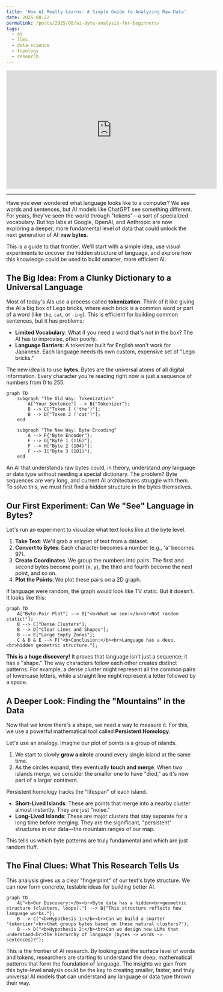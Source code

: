 ```yaml
---
title: 'How AI Really Learns: A Simple Guide to Analyzing Raw Data'
date: 2025-08-22
permalink: /posts/2025/08/ai-byte-analysis-for-beginners/
tags:
  - ai
  - llms
  - data-science
  - topology
  - research
---
```


<iframe width="560" height="315" src="https://www.youtube-nocookie.com/embed/MlBBSUT5X3A?si=EQG7TDtX_Meuj9fK" title="YouTube video player" frameborder="0" allow="accelerometer; autoplay; clipboard-write; encrypted-media; gyroscope; picture-in-picture; web-share" referrerpolicy="strict-origin-when-cross-origin" allowfullscreen></iframe>

---

Have you ever wondered what language looks like to a computer? We see words and sentences, but AI models like ChatGPT see something different. For years, they've seen the world through "tokens"—a sort of specialized vocabulary. But top labs at Google, OpenAI, and Anthropic are now exploring a deeper, more fundamental level of data that could unlock the next generation of AI: **raw bytes**.

This is a guide to that frontier. We'll start with a simple idea, use visual experiments to uncover the hidden structure of language, and explore how this knowledge could be used to build smarter, more efficient AI.

## The Big Idea: From a Clunky Dictionary to a Universal Language

Most of today's AIs use a process called **tokenization**. Think of it like giving the AI a big box of Lego bricks, where each brick is a common word or part of a word (like `the`, `cat`, or `-ing`). This is efficient for building common sentences, but it has problems:
*   **Limited Vocabulary**: What if you need a word that's not in the box? The AI has to improvise, often poorly.
*   **Language Barriers**: A tokenizer built for English won't work for Japanese. Each language needs its own custom, expensive set of "Lego bricks."

The new idea is to use **bytes**. Bytes are the universal atoms of all digital information. Every character you're reading right now is just a sequence of numbers from 0 to 255.

```mermaid
graph TD
    subgraph "The Old Way: Tokenization"
        A["Your Sentence"] --> B{"Tokenizer"};
        B --> C["Token 1 ('the')"];
        B --> D["Token 2 ('cat')"];
    end

    subgraph "The New Way: Byte Encoding"
        A --> F{"Byte Encoder"};
        F --> G["Byte 1 (116)"];
        F --> H["Byte 2 (104)"];
        F --> I["Byte 3 (101)"];
    end
```

An AI that understands raw bytes could, in theory, understand *any* language or data type without needing a special dictionary. The problem? Byte sequences are very long, and current AI architectures struggle with them. To solve this, we must first find a hidden structure in the bytes themselves.

## Our First Experiment: Can We "See" Language in Bytes?

Let's run an experiment to visualize what text looks like at the byte level.

1.  **Take Text**: We'll grab a snippet of text from a dataset.
2.  **Convert to Bytes**: Each character becomes a number (e.g., 'a' becomes 97).
3.  **Create Coordinates**: We group the numbers into pairs. The first and second bytes become point (x, y), the third and fourth become the next point, and so on.
4.  **Plot the Points**: We plot these pairs on a 2D graph.

If language were random, the graph would look like TV static. But it doesn't. It looks like this:

```mermaid
graph TD
    A["Byte-Pair Plot"] --> B["<b>What we see:</b><br>Not random static!"];
    B --> C["Dense Clusters"];
    B --> D["Clear Lines and Shapes"];
    B --> E["Large Empty Zones"];
    C & D & E --> F["<b>Conclusion:</b><br>Language has a deep,<br>hidden geometric structure."];
```

**This is a huge discovery!** It proves that language isn't just a sequence; it has a "shape." The way characters follow each other creates distinct patterns. For example, a dense cluster might represent all the common pairs of lowercase letters, while a straight line might represent a letter followed by a space.

## A Deeper Look: Finding the "Mountains" in the Data

Now that we know there's a shape, we need a way to measure it. For this, we use a powerful mathematical tool called **Persistent Homology**.

Let's use an analogy. Imagine our plot of points is a group of islands.
1.  We start to slowly **grow a circle** around every single island at the same time.
2.  As the circles expand, they eventually **touch and merge**. When two islands merge, we consider the smaller one to have "died," as it's now part of a larger continent.

Persistent homology tracks the "lifespan" of each island.
*   **Short-Lived Islands**: These are points that merge into a nearby cluster almost instantly. They are just "noise."
*   **Long-Lived Islands**: These are major clusters that stay separate for a long time before merging. They are the significant, "persistent" structures in our data—the mountain ranges of our map.

This tells us which byte patterns are truly fundamental and which are just random fluff.

## The Final Clues: What This Research Tells Us

This analysis gives us a clear "fingerprint" of our text's byte structure. We can now form concrete, testable ideas for building better AI.

```mermaid
graph TD
    A["<b>Our Discovery:</b><br>Byte data has a hidden<br>geometric structure (clusters, loops)."] --> B{"This structure reflects how language works."};
    B --> C("<b>Hypothesis 1:</b><br>Can we build a smarter 'tokenizer'<br>that groups bytes based on these natural clusters?");
    B --> D("<b>Hypothesis 2:</b><br>Can we design new LLMs that understand<br>the hierarchy of language (bytes -> words -> sentences)?");
```

This is the frontier of AI research. By looking past the surface level of words and tokens, researchers are starting to understand the deep, mathematical patterns that form the foundation of language. The insights we gain from this byte-level analysis could be the key to creating smaller, faster, and truly universal AI models that can understand any language or data type thrown their way.
